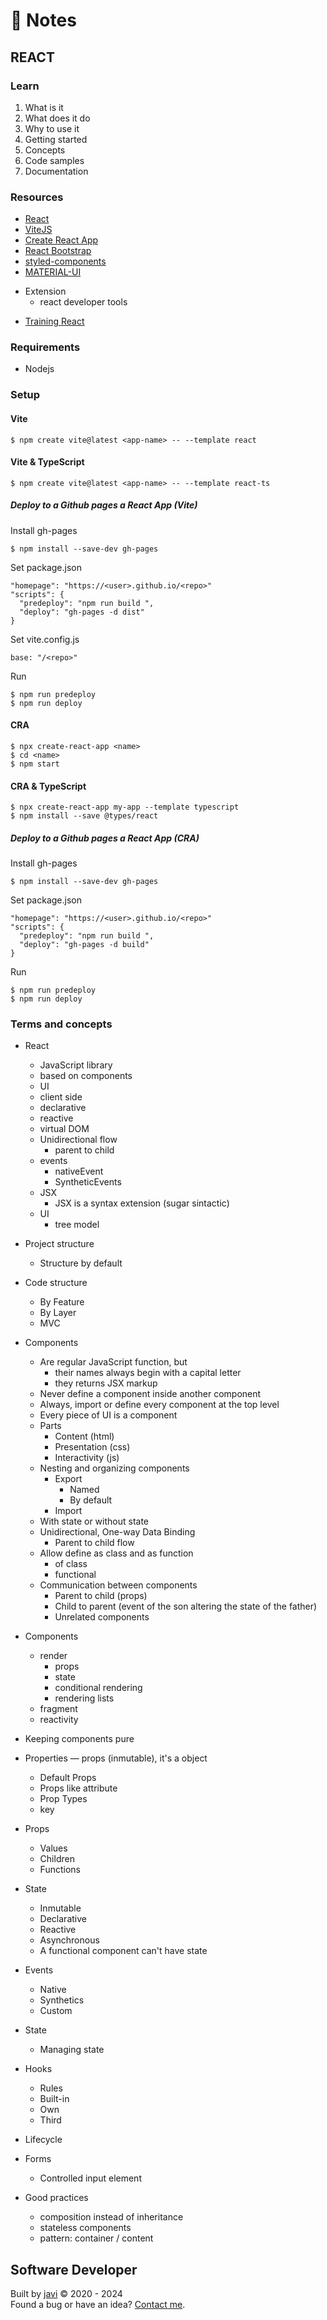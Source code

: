 # :memo: Notes
## REACT
### Learn
1. What is it
2. What does it do
3. Why to use it
4. Getting started
5. Concepts
6. Code samples
7. Documentation
### Resources
- [React](https://react.dev/)
- [ViteJS](https://vitejs.dev/)
- [Create React App](https://create-react-app.dev/)
- [React Bootstrap](https://react-bootstrap.github.io/)
- [styled-components](https://styled-components.com/)
- [MATERIAL-UI](https://material-ui.com/)
* Extension
  - react developer tools
- [Training React](https://github.com/javi0b01/training-react)
### Requirements
- Nodejs
### Setup
#### Vite
```
$ npm create vite@latest <app-name> -- --template react
```
#### Vite & TypeScript
```
$ npm create vite@latest <app-name> -- --template react-ts
```
##### Deploy to a Github pages a React App (Vite)
Install gh-pages
```
$ npm install --save-dev gh-pages
```
Set package.json
```
"homepage": "https://<user>.github.io/<repo>"
"scripts": {
  "predeploy": "npm run build ",
  "deploy": "gh-pages -d dist"
}
```
Set vite.config.js
```
base: "/<repo>"
```
Run
```
$ npm run predeploy
$ npm run deploy
```
#### CRA
```
$ npx create-react-app <name>
$ cd <name>
$ npm start
```
#### CRA & TypeScript
```
$ npx create-react-app my-app --template typescript
$ npm install --save @types/react
```
##### Deploy to a Github pages a React App (CRA)
Install gh-pages
```
$ npm install --save-dev gh-pages
```
Set package.json
```
"homepage": "https://<user>.github.io/<repo>"
"scripts": {
  "predeploy": "npm run build ",
  "deploy": "gh-pages -d build"
}
```
Run
```
$ npm run predeploy
$ npm run deploy
```
### Terms and concepts
* React
  - JavaScript library
  - based on components
  - UI
  - client side
  - declarative
  - reactive
  - virtual DOM
  * Unidirectional flow
    - parent to child
  * events
    - nativeEvent
    - SyntheticEvents
  * JSX
    - JSX is a syntax extension (sugar sintactic)
  * UI
    - tree model

* Project structure
  - Structure by default
* Code structure
  - By Feature
  - By Layer
  - MVC

* Components
  * Are regular JavaScript function, but
    - their names always begin with a capital letter
    - they returns JSX markup
  - Never define a component inside another component
  - Always, import or define every component at the top level
  - Every piece of UI is a component
  * Parts
    - Content (html)
    - Presentation (css)
    - Interactivity (js)
  * Nesting and organizing components
    * Export
      - Named
      - By default
    - Import
  * With state or without state
  * Unidirectional, One-way Data Binding
    - Parent to child flow
  * Allow define as class and as function
    - of class
    - functional
  * Communication between components
    - Parent to child (props)
    - Child to parent (event of the son altering the state of the father)
    - Unrelated components

* Components
  * render
    - props
    - state
    - conditional rendering
    - rendering lists
  - fragment
  - reactivity

- Keeping components pure

* Properties ― props (inmutable), it's a object
  - Default Props
  - Props like attribute
  - Prop Types
  - key
* Props
  - Values
  - Children
  - Functions

* State
  - Inmutable
  - Declarative
  - Reactive
  - Asynchronous
  - A functional component can't have state

* Events
  - Native
  - Synthetics
  - Custom

* State
  - Managing state

* Hooks
  - Rules
  - Built-in
  - Own
  - Third

- Lifecycle

* Forms
  - Controlled input element

* Good practices
  - composition instead of inheritance
  - stateless components
  - pattern: container / content
## Software Developer
Built by [javi](https://github.com/javi0b01/) :copyright: 2020 - 2024  
Found a bug or have an idea? [Contact me](https://www.linkedin.com/in/javi0b01/).
